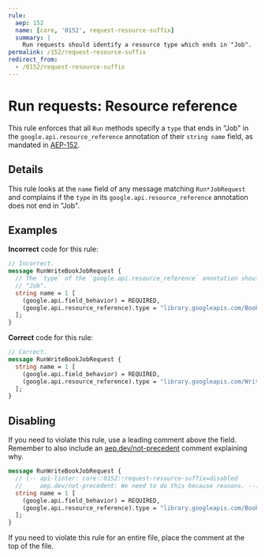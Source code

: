 ```yaml
---
rule:
  aep: 152
  name: [core, '0152', request-resource-suffix]
  summary: |
    Run requests should identify a resource type which ends in "Job".
permalink: /152/request-resource-suffix
redirect_from:
  - /0152/request-resource-suffix
---
```


# Run requests: Resource reference

This rule enforces that all `Run` methods specify a `type` that ends in "Job" 
in the `google.api.resource_reference` annotation of their `string name` field, 
as mandated in [AEP-152][].

## Details

This rule looks at the `name` field of any message matching `Run*JobRequest` 
and complains if the `type` in its `google.api.resource_reference` annotation
does not end in "Job".

## Examples

**Incorrect** code for this rule:

```proto
// Incorrect.
message RunWriteBookJobRequest {
  // The `type` of the `google.api.resource_reference` annotation should end in 
  // "Job".
  string name = 1 [
    (google.api.field_behavior) = REQUIRED,
    (google.api.resource_reference).type = "library.googleapis.com/Book"
  ];
}
```

**Correct** code for this rule:

```proto
// Correct.
message RunWriteBookJobRequest {
  string name = 1 [
    (google.api.field_behavior) = REQUIRED,
    (google.api.resource_reference).type = "library.googleapis.com/WriteBookJob"
  ];
}
```

## Disabling

If you need to violate this rule, use a leading comment above the field.
Remember to also include an [aep.dev/not-precedent][] comment explaining why.

```proto
message RunWriteBookJobRequest {
  // (-- api-linter: core::0152::request-resource-suffix=disabled
  //     aep.dev/not-precedent: We need to do this because reasons. --)
  string name = 1 [
    (google.api.field_behavior) = REQUIRED,
    (google.api.resource_reference).type = "library.googleapis.com/Book"
  ];
}
```

If you need to violate this rule for an entire file, place the comment at the
top of the file.

[aep-152]: https://aep.dev/152
[aep.dev/not-precedent]: https://aep.dev/not-precedent

